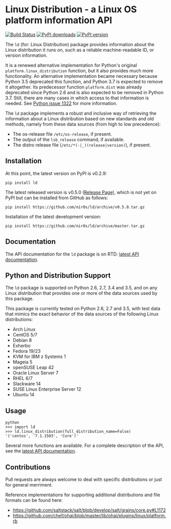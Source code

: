 Linux Distribution - a Linux OS platform information API
========================================================

[![Build Status](https://travis-ci.org/nir0s/ld.svg?branch=master)](https://travis-ci.org/nir0s/ld)
[![PyPI downloads](http://img.shields.io/pypi/dm/ld.svg)](https://pypi.python.org/pypi/ld)
[![PyPI version](http://img.shields.io/pypi/v/ld.svg)](https://pypi.python.org/pypi/ld)


The `ld` (for: Linux Distribution) package provides information about the
Linux distribution it runs on, such as a reliable machine-readable ID, or
version information.

It is a renewed alternative implementation for Python's
original `platform.linux_distribution` function, but it also provides much more
functionality.
An alternative implementation became necessary because Python 3.5 deprecated
this function, and Python 3.7 is expected to remove it altogether.
Its predecessor function `platform.dist` was already deprecated since
Python 2.6 and is also expected to be removed in Python 3.7.
Still, there are many cases in which access to that information is needed.
See [Python issue 1322](https://bugs.python.org/issue1322) for more
information.

The `ld` package implements a robust and inclusive way of retrieving the
information about a Linux distribution based on new standards and old methods,
namely from these data sources (from high to low precedence):

* The os-release file `/etc/os-release`, if present.
* The output of the `lsb_release` command, if available.
* The distro release file (`/etc/*(-|_)(release|version)`), if present.


## Installation

At this point, the latest version on PyPI is v0.2.9:

```shell
pip install ld
```

The latest released version is v0.5.0
([Release Page](https://github.com/nir0s/ld/releases/tag/v0.5.0)),
which is not yet on PyPI but can be installed from GitHub as follows:

```shell
pip install https://github.com/nir0s/ld/archive/v0.5.0.tar.gz
```

Installation of the latest development version:

```shell
pip install https://github.com/nir0s/ld/archive/master.tar.gz
```

## Documentation

The API documentation for the `ld` package is on RTD:
[latest API documentation](http://ld.readthedocs.org/en/latest/).

## Python and Distribution Support

The `ld` package is supported on Python 2.6, 2.7, 3.4 and 3.5, and on
any Linux distribution that provides one or more of the data sources
used by this package.

This package is currently tested on Python 2.6, 2.7 and 3.5, with test
data that mimics the exact behavior of the data sources of the following
Linux distributions:

* Arch Linux
* CentOS 5/7
* Debian 8
* Exherbo
* Fedora 19/23
* KVM for IBM z Systems 1
* Mageia 5
* openSUSE Leap 42
* Oracle Linux Server 7
* RHEL 6/7
* Slackware 14
* SUSE Linux Enterprise Server 12
* Ubuntu 14


## Usage

```
python
>>> import ld
>>> ld.linux_distribution(full_distribution_name=False)
'('centos', '7.1.1503', 'Core')'
```

Several more functions are available. For a complete description of the
API, see the [latest API documentation](http://ld.readthedocs.org/en/latest/).

## Contributions

Pull requests are always welcome to deal with specific distributions or just
for general merriment.

Reference implementations for supporting additional distributions and file
formats can be found here:

* https://github.com/saltstack/salt/blob/develop/salt/grains/core.py#L1172
* https://github.com/chef/ohai/blob/master/lib/ohai/plugins/linux/platform.rb
